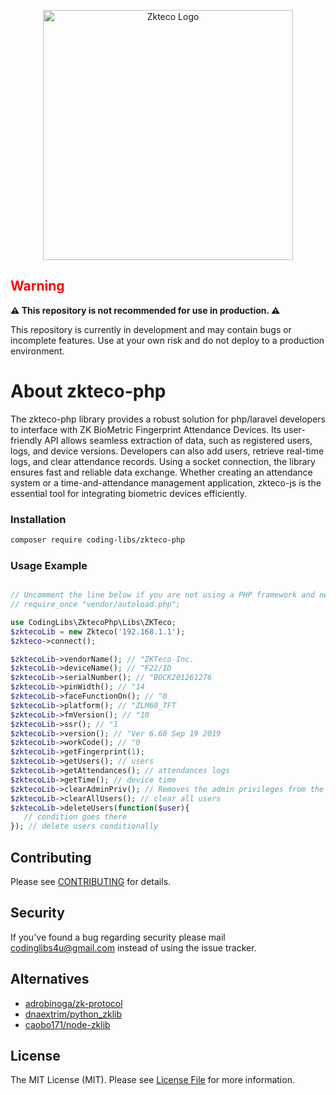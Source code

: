 <p align="center"><a href="https://www.zkteco.com/" target="_blank"><img src="https://raw.githubusercontent.com/coding-libs/zkteco-js/master/logo.jpg" width="400" alt="Zkteco Logo"></a></p>


## <span style="color:red;">Warning</span>

**⚠️ This repository is not recommended for use in production. ⚠️**

This repository is currently in development and may contain bugs or incomplete features. Use at your own risk and do not deploy to a production environment.

# About zkteco-php
The zkteco-php library provides a robust solution for php/laravel developers to interface with ZK BioMetric Fingerprint Attendance Devices. Its user-friendly API allows seamless extraction of data, such as registered users, logs, and device versions. Developers can also add users, retrieve real-time logs, and clear attendance records. Using a socket connection, the library ensures fast and reliable data exchange. Whether creating an attendance system or a time-and-attendance management application, zkteco-js is the essential tool for integrating biometric devices efficiently.

### Installation

```bash
composer require coding-libs/zkteco-php
```

### Usage Example

```php

// Uncomment the line below if you are not using a PHP framework and need to manually load Composer dependencies.
// require_once "vendor/autoload.php";

use CodingLibs\ZktecoPhp\Libs\ZKTeco;
$zktecoLib = new Zkteco('192.168.1.1');
$zkteco->connect();

$zktecoLib->vendorName(); // "ZKTeco Inc.
$zktecoLib->deviceName(); // "F22/ID
$zktecoLib->serialNumber(); // "BOCK201261276
$zktecoLib->pinWidth(); // "14
$zktecoLib->faceFunctionOn(); // "0
$zktecoLib->platform(); // "ZLM60_TFT
$zktecoLib->fmVersion(); // "10
$zktecoLib->ssr(); // "1
$zktecoLib->version(); // "Ver 6.60 Sep 19 2019
$zktecoLib->workCode(); // "0
$zktecoLib->getFingerprint(1); 
$zktecoLib->getUsers(); // users
$zktecoLib->getAttendances(); // attendances logs
$zktecoLib->getTime(); // device time
$zktecoLib->clearAdminPriv(); // Removes the admin privileges from the current user.
$zktecoLib->clearAllUsers(); // clear all users
$zktecoLib->deleteUsers(function($user){
   // condition goes there
}); // delete users conditionally
```

## Contributing

Please see [CONTRIBUTING](https://github.com/coding-libs/zkteco-php/graphs/contributors) for details.
## Security

If you've found a bug regarding security please mail [codinglibs4u@gmail.com](mailto:codinglibs4u@gmail.com) instead of using the issue tracker.

## Alternatives

- [adrobinoga/zk-protocol](https://github.com/adrobinoga/zk-protocol)
- [dnaextrim/python_zklib](https://github.com/dnaextrim/python_zklib)
- [caobo171/node-zklib](https://github.com/caobo171/node-zklib)


## License

The MIT License (MIT). Please see [License File](LICENSE.md) for more information.
